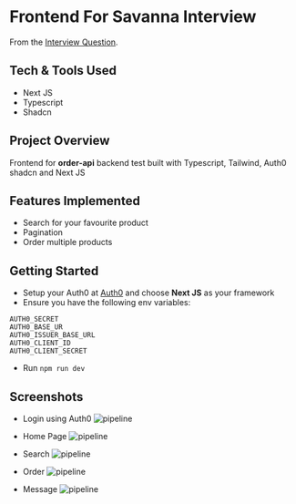 # Frontend For Savanna Interview

From the [Interview Question](https://firebasestorage.googleapis.com/v0/b/creadable-22c39.appspot.com/o/Savannah%20Informatics%20Back%20End%20Dev-%20Challenge.pdf?alt=media&token=051b7a05-90d3-4dce-9403-c4ab493a9602).

## Tech & Tools Used

- Next JS
- Typescript
- Shadcn

## Project Overview

Frontend for **order-api** backend test built with Typescript, Tailwind, Auth0 shadcn and Next JS

## Features Implemented

- Search for your favourite product
- Pagination
- Order multiple products

## Getting Started

- Setup your Auth0 at [Auth0](https://auth0.com/docs/libraries#backend) and choose **Next JS** as your framework
- Ensure you have the following env variables:

```
AUTH0_SECRET
AUTH0_BASE_UR
AUTH0_ISSUER_BASE_URL
AUTH0_CLIENT_ID
AUTH0_CLIENT_SECRET

```

- Run `npm run dev`

## Screenshots

- Login using Auth0
  ![pipeline](https://firebasestorage.googleapis.com/v0/b/creadable-22c39.appspot.com/o/Screenshot%20from%202024-07-03%2001-27-01.png?alt=media&token=d0ff18a1-873d-4bc7-b6e3-7e3b5403e9b4)

- Home Page
  ![pipeline](https://firebasestorage.googleapis.com/v0/b/creadable-22c39.appspot.com/o/Screenshot%20from%202024-07-03%2001-27-50.png?alt=media&token=598e86c6-56a7-479f-bfff-09ccaa829bbd)

- Search
  ![pipeline](https://firebasestorage.googleapis.com/v0/b/creadable-22c39.appspot.com/o/Screenshot%20from%202024-07-03%2001-28-13.png?alt=media&token=e611e629-c663-4e70-a200-7adf738aedb0)

- Order
  ![pipeline](https://firebasestorage.googleapis.com/v0/b/creadable-22c39.appspot.com/o/Screenshot%20from%202024-07-03%2001-29-56.png?alt=media&token=28c8aab0-1e2d-49e9-81bb-6129ae76436a)

- Message
  ![pipeline](https://firebasestorage.googleapis.com/v0/b/creadable-22c39.appspot.com/o/Screenshot%20from%202024-07-03%2001-48-55.png?alt=media&token=a459efec-4354-4075-9ff2-7aad1e235992)
